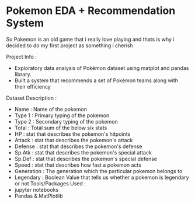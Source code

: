 # Pokemon EDA + Recommendation System 
So Pokemon is an old game that i really love playing
and thats is why i decided to do my first project as something i cherish

Project Info : 
- Exploratory data analysis of Pokémon dataset using matplot and pandas library. 
- Built a system that recommends a set of Pokémon teams along with their efficiency

Dataset Description :
- Name : Name of the pokemon
- Type 1 : Primary typing of the pokemon 
- Type 2 : Secondary typing of the pokemon
- Total : Total sum of the below six stats
- HP : stat that describes the pokemon's hitpoints
- Attack : stat that describes the pokemon's attack
- Defense : stat that describes the pokemon's defense
- Sp.Atk : stat that describes the pokemon's special attack
- Sp.Def : stat that describes the pokemon's special defense 
- Speed : stat that describes how fast a pokemon acts
- Generation : The generation which the particular pokemon belongs to
- Legendary : Boolean Value that tells us whether a pokemon is legendary or not
Tools/Packages Used :
- jupyter notebooks
- Pandas & MatPlotlib
